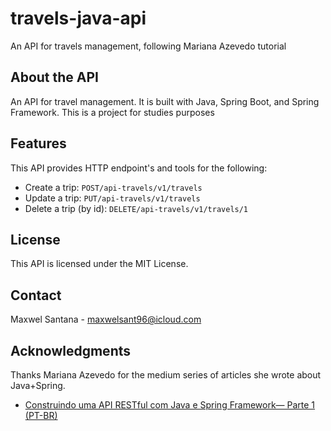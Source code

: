 # travels-java-api
An API for travels management, following Mariana Azevedo tutorial

## About the API

An API for travel management. It is built with Java, Spring Boot, and Spring Framework.
This is a project for studies purposes

## Features

This API provides HTTP endpoint's and tools for the following:

* Create a trip: `POST/api-travels/v1/travels`
* Update a trip: `PUT/api-travels/v1/travels`
* Delete a trip (by id): `DELETE/api-travels/v1/travels/1`


## License

This API is licensed under the MIT License.

## Contact

Maxwel Santana - maxwelsant96@icloud.com

## Acknowledgments

Thanks Mariana Azevedo for the medium series of articles she wrote about Java+Spring.
* [Construindo uma API RESTful com Java e Spring Framework— Parte 1 (PT-BR)](https://medium.com/@mari_azevedo/construindo-uma-api-restful-com-java-e-spring-framework-46b74371d107)
